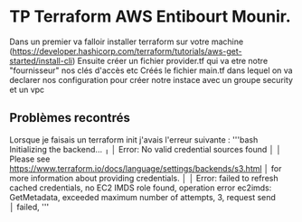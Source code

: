 # TP Terraform AWS Entibourt Mounir.

Dans un premier va falloir installer terraform sur votre machine (https://developer.hashicorp.com/terraform/tutorials/aws-get-started/install-cli)
Ensuite créer un fichier provider.tf qui va etre notre "fournisseur" nos clés d'accès etc
Créés le fichier main.tf dans lequel on va declarer nos configuration pour créer notre instace avec un groupe security et un vpc

## Problèmes recontrés

Lorsque je faisais un terraform init j'avais l'erreur suivante :
'''bash
Initializing the backend...
╷
│ Error: No valid credential sources found
│
│ Please see https://www.terraform.io/docs/language/settings/backends/s3.html
│ for more information about providing credentials.
│
│ Error: failed to refresh cached credentials, no EC2 IMDS role found, operation error ec2imds: GetMetadata, exceeded maximum number of attempts, 3, request send    
│ failed,
'''
